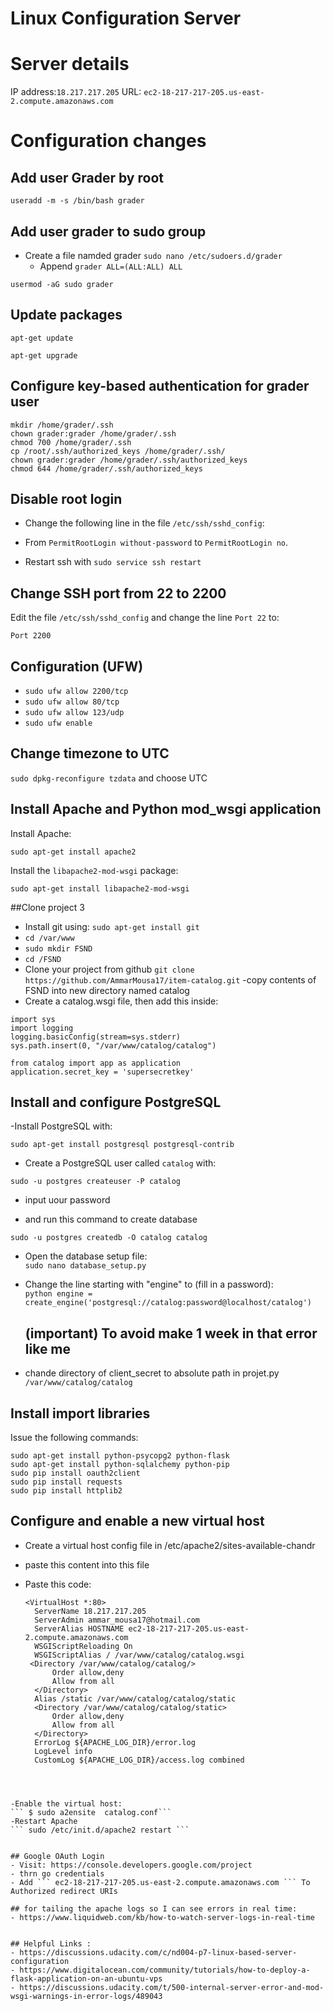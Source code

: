 
# Linux Configuration Server

# Server details
IP address:`18.217.217.205`
URL: `ec2-18-217-217-205.us-east-2.compute.amazonaws.com`

# Configuration changes

## Add user Grader by root
`useradd -m -s /bin/bash grader`

## Add user grader to sudo group
- Create a file namded grader `sudo nano /etc/sudoers.d/grader`
  - Append `grader ALL=(ALL:ALL) ALL`
```
usermod -aG sudo grader
```

## Update packages

`apt-get update`

`apt-get upgrade` 



## Configure key-based authentication for grader user
```
mkdir /home/grader/.ssh
chown grader:grader /home/grader/.ssh
chmod 700 /home/grader/.ssh
cp /root/.ssh/authorized_keys /home/grader/.ssh/
chown grader:grader /home/grader/.ssh/authorized_keys
chmod 644 /home/grader/.ssh/authorized_keys
```

## Disable root login
- Change the following line in the file `/etc/ssh/sshd_config`:

- From `PermitRootLogin without-password` to `PermitRootLogin no`.


 - Restart ssh with `sudo service ssh restart`



## Change SSH port from 22 to 2200
Edit the file `/etc/ssh/sshd_config` and change the line `Port 22` to:

`Port 2200`



## Configuration (UFW)
 - `sudo ufw allow 2200/tcp`
  - `sudo ufw allow 80/tcp`
  - `sudo ufw allow 123/udp`
  - `sudo ufw enable`
  
## Change timezone to UTC

`sudo dpkg-reconfigure tzdata` and choose UTC

## Install Apache and Python mod_wsgi application
Install Apache:

`sudo apt-get install apache2`

Install the `libapache2-mod-wsgi` package:

`sudo apt-get install libapache2-mod-wsgi`

##Clone project 3

 - Install git using: `sudo apt-get install git`
  - `cd /var/www`
  - `sudo mkdir FSND`
  - `cd /FSND`
  - Clone your project from github `git clone https://github.com/AmmarMousa17/item-catalog.git`
  -copy contents of FSND into new directory named catalog
  - Create a catalog.wsgi file, then add this inside:
  ```
  import sys
  import logging
  logging.basicConfig(stream=sys.stderr)
  sys.path.insert(0, "/var/www/catalog/catalog")
  
  from catalog import app as application
  application.secret_key = 'supersecretkey'
  ```
 

## Install and configure PostgreSQL
-Install PostgreSQL with:

`sudo apt-get install postgresql postgresql-contrib`

- Create a PostgreSQL user called `catalog` with:

`sudo -u postgres createuser -P catalog`

- input uour password

- and run this command to create database

`sudo -u postgres createdb -O catalog catalog`
- Open the database setup file:  
  `sudo nano database_setup.py`
- Change the line starting with "engine" to (fill in a password):  
  ```python engine = create_engine('postgresql://catalog:password@localhost/catalog')``` 

  ## (important) To avoid make 1 week in that error like me
- chande directory of client_secret to absolute path in projet.py
``` /var/www/catalog/catalog ```


## Install import libraries
Issue the following commands:
```
sudo apt-get install python-psycopg2 python-flask
sudo apt-get install python-sqlalchemy python-pip
sudo pip install oauth2client
sudo pip install requests
sudo pip install httplib2

```

## Configure and enable a new virtual host
- Create a virtual host config file in /etc/apache2/sites-available-chandr 
- paste this content into this file 

- Paste this code: 
  ```
  <VirtualHost *:80>
    ServerName 18.217.217.205
    ServerAdmin ammar_mousa17@hotmail.com
    ServerAlias HOSTNAME ec2-18-217-217-205.us-east-2.compute.amazonaws.com
    WSGIScriptReloading On
    WSGIScriptAlias / /var/www/catalog/catalog.wsgi 
   <Directory /var/www/catalog/catalog/>
        Order allow,deny
        Allow from all
    </Directory>
    Alias /static /var/www/catalog/catalog/static
    <Directory /var/www/catalog/catalog/static>
        Order allow,deny
        Allow from all
    </Directory>
    ErrorLog ${APACHE_LOG_DIR}/error.log
    LogLevel info
    CustomLog ${APACHE_LOG_DIR}/access.log combined
    
</VirtualHost>
  
  ```
  
  
 -Enable the virtual host:
 ``` $ sudo a2ensite  catalog.conf```
-Restart Apache
``` sudo /etc/init.d/apache2 restart ```


## Google OAuth Login
 - Visit: https://console.developers.google.com/project
  - thrn go credentials
  - Add ``` ec2-18-217-217-205.us-east-2.compute.amazonaws.com ``` To Authorized redirect URIs
  
## for tailing the apache logs so I can see errors in real time:
 - https://www.liquidweb.com/kb/how-to-watch-server-logs-in-real-time
 
 
 ## Helpful Links :
 - https://discussions.udacity.com/c/nd004-p7-linux-based-server-configuration
 - https://www.digitalocean.com/community/tutorials/how-to-deploy-a-flask-application-on-an-ubuntu-vps
 - https://discussions.udacity.com/t/500-internal-server-error-and-mod-wsgi-warnings-in-error-logs/489043
 

